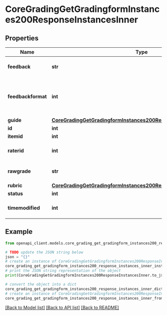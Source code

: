 # CoreGradingGetGradingformInstances200ResponseInstancesInner


## Properties

Name | Type | Description | Notes
------------ | ------------- | ------------- | -------------
**feedback** | **str** | feedback | [optional] [default to 'null']
**feedbackformat** | **int** | feedback format (1 &#x3D; HTML, 0 &#x3D; MOODLE, 2 &#x3D; PLAIN, or 4 &#x3D; MARKDOWN) | [optional] [default to null]
**guide** | [**CoreGradingGetGradingformInstances200ResponseInstancesInnerGuide**](CoreGradingGetGradingformInstances200ResponseInstancesInnerGuide.md) |  | [optional] 
**id** | **int** | instance id | [optional] 
**itemid** | **int** | item id | [optional] 
**raterid** | **int** | rater id | [optional] [default to null]
**rawgrade** | **str** | raw grade | [optional] [default to 'null']
**rubric** | [**CoreGradingGetGradingformInstances200ResponseInstancesInnerRubric**](CoreGradingGetGradingformInstances200ResponseInstancesInnerRubric.md) |  | [optional] 
**status** | **int** | status | [optional] 
**timemodified** | **int** | modified time | [optional] [default to null]

## Example

```python
from openapi_client.models.core_grading_get_gradingform_instances200_response_instances_inner import CoreGradingGetGradingformInstances200ResponseInstancesInner

# TODO update the JSON string below
json = "{}"
# create an instance of CoreGradingGetGradingformInstances200ResponseInstancesInner from a JSON string
core_grading_get_gradingform_instances200_response_instances_inner_instance = CoreGradingGetGradingformInstances200ResponseInstancesInner.from_json(json)
# print the JSON string representation of the object
print(CoreGradingGetGradingformInstances200ResponseInstancesInner.to_json())

# convert the object into a dict
core_grading_get_gradingform_instances200_response_instances_inner_dict = core_grading_get_gradingform_instances200_response_instances_inner_instance.to_dict()
# create an instance of CoreGradingGetGradingformInstances200ResponseInstancesInner from a dict
core_grading_get_gradingform_instances200_response_instances_inner_from_dict = CoreGradingGetGradingformInstances200ResponseInstancesInner.from_dict(core_grading_get_gradingform_instances200_response_instances_inner_dict)
```
[[Back to Model list]](../README.md#documentation-for-models) [[Back to API list]](../README.md#documentation-for-api-endpoints) [[Back to README]](../README.md)


